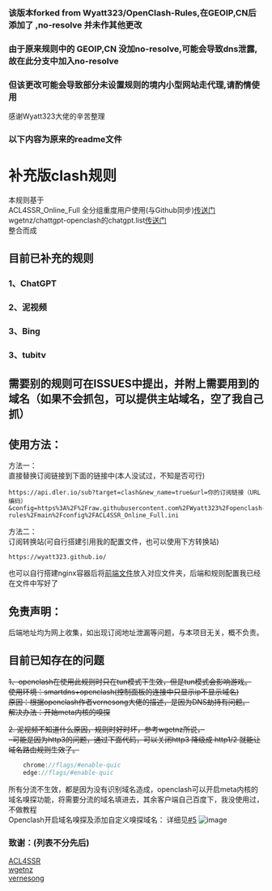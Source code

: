 ### 该版本forked from Wyatt323/OpenClash-Rules,在GEOIP,CN后添加了 ,no-resolve 并未作其他更改
### 由于原来规则中的 GEOIP,CN 没加no-resolve,可能会导致dns泄露,故在此分支中加入no-resolve
### 但该更改可能会导致部分未设置规则的境内小型网站走代理,请酌情使用
感谢Wyatt323大佬的辛苦整理

### 以下内容为原来的readme文件
#
# 补充版clash规则
本规则基于  
ACL4SSR_Online_Full 全分组重度用户使用(与Github同步)[传送门](https://github.com/ACL4SSR/ACL4SSR/blob/master/Clash/config/ACL4SSR_Online_Full.ini)  
wgetnz/chattgpt-openclash的chatgpt.list[传送门](https://github.com/wgetnz/chatgpt-openclash/blob/main/chatgpt.list)  
整合而成  

## 目前已补充的规则  
### 1、ChatGPT  
### 2、泥视频
### 3、Bing
### 3、tubitv
## 需要别的规则可在ISSUES中提出，并附上需要用到的域名（如果不会抓包，可以提供主站域名，空了我自己抓）

## 使用方法：  
方法一：  
直接替换订阅链接到下面的链接中(本人没试过，不知是否可行)  
```shell
https://api.dler.io/sub?target=clash&new_name=true&url=你的订阅链接（URL编码）&config=https%3A%2F%2Fraw.githubusercontent.com%2FWyatt323%2Fopenclash-rules%2Fmain%2Fconfig%2FACL4SSR_Online_Full.ini
```  
方法二：  
订阅转换站(可自行搭建引用我的配置文件，也可以使用下方转换站)  
```shell
https://wyatt323.github.io/  
```  
也可以自行搭建nginx容器后将[前端文件](https://github.com/Wyatt323/sub-demo)放入对应文件夹，后端和规则配置我已经在文件中写好了
## 免责声明：
后端地址均为网上收集，如出现订阅地址泄漏等问题，与本项目无关，概不负责。  

## 目前已知存在的问题
~~1、openclash在使用此规则时只在tun模式下生效，但是tun模式会影响游戏。~~  
~~使用环境：smartdns+openclash(控制面板的连接中只显示ip不显示域名)~~  
~~原因：根据openclash作者vernesong大佬的描述，是因为DNS劫持有问题。~~  
~~解决办法：开始meta内核的嗅探~~   

~~2. 泥视频不知道什么原因，规则时好时坏，参考wgetnz所说，··  
··可能是因为http3的问题，通过下面代码，可以关闭http3 降级成 http1/2 就能让域名路由规则生效了。~~  

```csharp
    chrome://flags/#enable-quic  
    edge://flags/#enable-quic
```
  
所有分流不生效，都是因为没有识别域名造成，openclash可以开启meta内核的域名嗅探功能，将需要分流的域名填进去，其余客户端自己百度下，我没使用过，不做教程  
Openclash开启域名嗅探及添加自定义嗅探域名：  详细见[#5](https://github.com/Wyatt323/openclash-rules/issues/5)
![image](https://user-images.githubusercontent.com/71224625/227169237-e778f96b-6c87-42fe-b3da-2113eb7e2b0a.png)

  
### 致谢：(列表不分先后)  
[ACL4SSR](https://github.com/ACL4SSR)  
[wgetnz](https://github.com/wgetnz)  
[vernesong](https://github.com/vernesong)  
